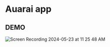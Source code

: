 # Auarai app
## DEMO
![Screen Recording 2024-05-23 at 11 25 48 AM](https://github.com/saparbekuly/AuaRai/assets/164681008/098199c3-365c-4831-84f4-7e5fc5bf6f22)
